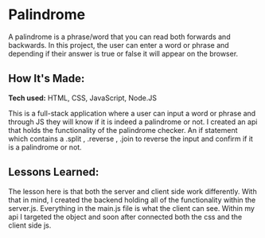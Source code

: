 # Palindrome
A palindrome is a phrase/word that you can read both forwards and backwards. In this project, the user can enter a word or phrase and depending if their answer is true or false it will appear on the browser.


## How It's Made:

**Tech used:** HTML, CSS, JavaScript, Node.JS

This is a full-stack application where a user can input a word or phrase and through JS they will know if it is indeed a palindrome or not. I created an api that holds the functionality of the palindrome checker. An if statement which contains a .split , .reverse , .join to reverse the input and confirm if it is a palindrome or not.


## Lessons Learned:

The lesson here is that both the server and client side work differently. With that in mind, I created the backend holding all of the functionality within the server.js. Everything in the main.js file is what the client can see. Within my api I targeted the object and soon after connected both the css and the client side js. 
